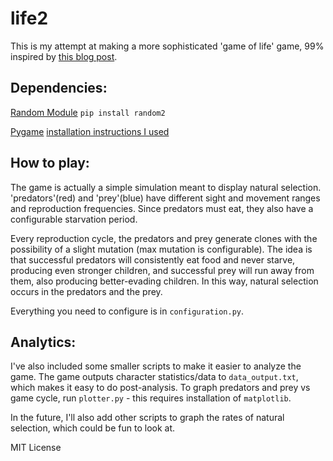 # life2

This is my attempt at making a more sophisticated 'game of life' game, 99%
inspired by [this blog post](https://build-its.blogspot.com/2011/08/predator-prey-simulation.html).


## Dependencies:
[Random Module](https://pypi.org/project/random2/)
`pip install random2`

[Pygame](https://www.pygame.org/news)
[installation instructions I used](https://www.pygame.org/wiki/MacCompile)

## How to play:

The game is actually a simple simulation meant to display natural selection. 
'predators'(red) and 'prey'(blue) have different sight and movement ranges and reproduction
frequencies. Since predators must eat, they also have a configurable starvation period. 

Every reproduction cycle, the predators and prey generate clones with the possibility of a 
slight mutation (max mutation is configurable). The idea is that successful predators will 
consistently eat food and never starve, producing even stronger children, and successful prey
will run away from them, also producing better-evading children. In this way, natural selection
occurs in the predators and the prey.

Everything you need to configure is in `configuration.py`.

## Analytics:

I've also included some smaller scripts to make it easier to analyze the game. The game outputs 
character statistics/data to `data_output.txt`, which makes it easy to do post-analysis. To graph 
predators and prey vs game cycle, run `plotter.py` - this requires installation of `matplotlib`.

In the future, I'll also add other scripts to graph the rates of natural selection, which could be fun
to look at.

MIT License
